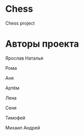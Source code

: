 # Chess
Chess project


# Авторы проекта
Ярослав
Наталья

Рома

Аня

Артём

Лена

Сеня

Тимофей

Михаил
Андрей
